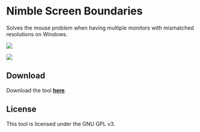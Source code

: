 # Nimble Screen Boundaries

Solves the mouse problem when having multiple monitors with mismatched resolutions on Windows.

![](https://i.imgur.com/2H3nYvU.gif)

![](https://i.imgur.com/797onai.png)

## Download

Download the tool **[here](https://github.com/codecat/screen-boundaries/releases)**.

## License

This tool is licensed under the GNU GPL v3.
